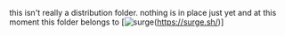 

this isn't really a distribution folder. nothing is in place just yet and at this moment this folder belongs to [![surge](https://d262ilb51hltx0.cloudfront.net/max/600/1*0sps7zugC50qAYlM6-8atA.png)(https://surge.sh/)]
